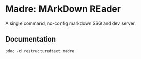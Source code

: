 # Madre: MArkDown REader

A single command, no-config markdown SSG and dev server.

## Documentation

```
pdoc -d restructuredtext madre
```
